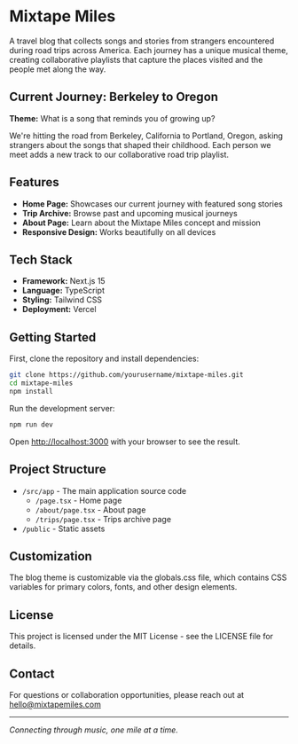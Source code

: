 # Mixtape Miles

A travel blog that collects songs and stories from strangers encountered during road trips across America. Each journey has a unique musical theme, creating collaborative playlists that capture the places visited and the people met along the way.

## Current Journey: Berkeley to Oregon

**Theme:** What is a song that reminds you of growing up?

We're hitting the road from Berkeley, California to Portland, Oregon, asking strangers about the songs that shaped their childhood. Each person we meet adds a new track to our collaborative road trip playlist.

## Features

- **Home Page:** Showcases our current journey with featured song stories
- **Trip Archive:** Browse past and upcoming musical journeys
- **About Page:** Learn about the Mixtape Miles concept and mission
- **Responsive Design:** Works beautifully on all devices

## Tech Stack

- **Framework:** Next.js 15
- **Language:** TypeScript
- **Styling:** Tailwind CSS
- **Deployment:** Vercel

## Getting Started

First, clone the repository and install dependencies:

```bash
git clone https://github.com/yourusername/mixtape-miles.git
cd mixtape-miles
npm install
```

Run the development server:

```bash
npm run dev
```

Open [http://localhost:3000](http://localhost:3000) with your browser to see the result.

## Project Structure

- `/src/app` - The main application source code
  - `/page.tsx` - Home page
  - `/about/page.tsx` - About page
  - `/trips/page.tsx` - Trips archive page
- `/public` - Static assets

## Customization

The blog theme is customizable via the globals.css file, which contains CSS variables for primary colors, fonts, and other design elements.

## License

This project is licensed under the MIT License - see the LICENSE file for details.

## Contact

For questions or collaboration opportunities, please reach out at hello@mixtapemiles.com

---

*Connecting through music, one mile at a time.*
